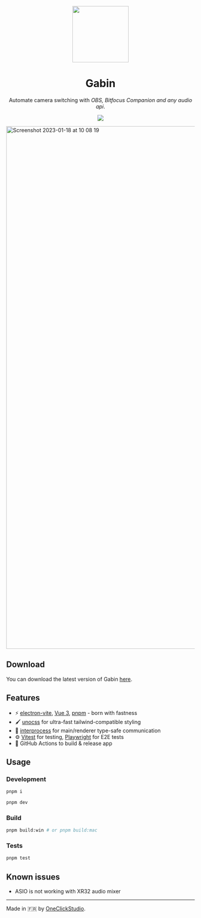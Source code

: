 <p align="center">
    <img src="https://github.com/micorp-studio/gabin/blob/main/build/icon.png?raw=true" width="150px" height="150px">
</p>

<div align="center">
  <h1>Gabin</h1>
</div>
<p align="center">Automate camera switching with <em>OBS, Bitfocus Companion and any audio api</em>.</p>

<p align="center">
<img src="https://github.com/micorp-studio/gabin/actions/workflows/release.yml/badge.svg">
</p>

<img width="1392" alt="Screenshot 2023-01-18 at 10 08 19" src="https://user-images.githubusercontent.com/26444186/213129682-a180d396-4142-4cee-8ef8-7116b22483e5.png">

## Download

You can download the latest version of Gabin [here](https://github.com/micorp-studio/gabin/releases).

## Features

- ⚡️  [electron-vite](https://evite.netlify.app), [Vue 3](https://vuejs.org), [pnpm](https://pnpm.io) - born with fastness
- 🖌️ [unocss](https://github.com/unocss/unocss) for ultra-fast tailwind-compatible styling
- 💬 [interprocess](https://github.com/daltonmenezes/interprocess) for main/renderer type-safe communication
- ⚙️  [Vitest](https://github.com/vitest-dev/vitest) for testing, [Playwright](https://github.com/microsoft/playwright) for E2E tests
- 🚀 GitHub Actions to build & release app

## Usage

### Development

```sh
pnpm i
```
```sh
pnpm dev
```

### Build

```sh
pnpm build:win # or pnpm build:mac
```
### Tests

```sh
pnpm test
```

## Known issues

- ASIO is not working with XR32 audio mixer


---
Made in 🇫🇷 by [OneClickStudio](https://oneclickstudio.fr/).